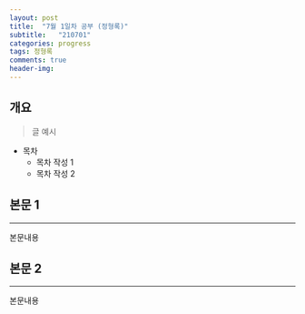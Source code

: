 ```yaml
---
layout: post
title:  "7월 1일차 공부 (정형록)"
subtitle:   "210701"
categories: progress
tags: 정형록
comments: true
header-img: 
---
```


## 개요
> 글 예시

- 목차
	- 목차 작성 1
	- 목차 작성 2 
  

## 본문 1
---
본문내용



## 본문 2
---
본문내용
